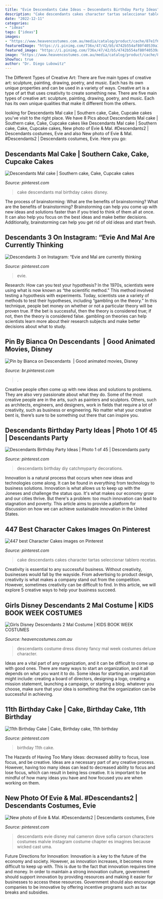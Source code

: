```yaml
---
title: "Evie Descendants Cake Ideas ~ Descendants Birthday Party Ideas"
description: "Cake descendants cakes character tartas seleccionar tablero recetas"
date: "2022-12-11"
categories:
- "ideas"
tags: ["ideas"]
images:
- "https://www.heavencostumes.com.au/media/catalog/product/cache/87e1f69bc93e13dd75c69321dae7010a/m/o/mor-disg-24126-girls-deluxe-descendants-2-evie-fancy-dress-costume-1000.jpg"
featuredImage: "https://i.pinimg.com/736x/47/42/b5/4742b554af80f40539a14cdebe4342dd.jpg"
featured_image: "https://i.pinimg.com/736x/47/42/b5/4742b554af80f40539a14cdebe4342dd.jpg"
image: "https://www.heavencostumes.com.au/media/catalog/product/cache/87e1f69bc93e13dd75c69321dae7010a/m/o/mor-disg-24126-girls-deluxe-descendants-2-evie-fancy-dress-costume-1000.jpg"
ShowToc: true
author: "Dr. Diego Lubowitz"
---
```



The Different Types of Creative Art: There are five main types of creative art: sculpture, painting, drawing, poetry, and music. Each has its own unique properties and can be used in a variety of ways.
Creative art is a type of art that uses creativity to create something new. There are five main types of creative art: sculpture, painting, drawing, poetry, and music. Each has its own unique qualities that make it different from the others.

	

		
looking for Descendants Mal cake | Southern cake, Cake, Cupcake cakes you've visit to the right place. We have 8 Pics about Descendants Mal cake | Southern cake, Cake, Cupcake cakes like Descendants Mal cake | Southern cake, Cake, Cupcake cakes, New photo of Evie &amp; Mal. #Descendants2 | Descendants costumes, Evie and also New photo of Evie &amp; Mal. #Descendants2 | Descendants costumes, Evie. Here you go:
		
    
## Descendants Mal Cake | Southern Cake, Cake, Cupcake Cakes

<img loading=lazy src="https://i.pinimg.com/originals/de/c8/44/dec844fcc5581f1ba42ae51fa85da80d.jpg" onerror="this.onerror=null;this.src='https://tse4.mm.bing.net/th?id=OIP.SzVpk5Xx1wAqdWoZ8cMbDgHaLE&amp;pid=15.1';" alt="Descendants Mal cake | Southern cake, Cake, Cupcake cakes">

_Source: pinterest.com_

>cake descendants mal birthday cakes disney. 

	

The process of brainstorming: What are the benefits of brainstorming?
What are the benefits of brainstorming?
Brainstorming can help you come up with new ideas and solutions faster than if you tried to think of them all at once. It can also help you focus on the best ideas and make better decisions. Additionally, brainstorming can help you get rid of old ideas and start fresh.

    
## Descendants 3 On Instagram: “Evie And Mal Are Currently Thinking

<img loading=lazy src="https://i.pinimg.com/736x/18/2c/c5/182cc581d951e644f68db60c0990cc10.jpg" onerror="this.onerror=null;this.src='https://tse2.mm.bing.net/th?id=OIP.EEmp4AW8LNosVR0Mmrd77wHaHa&amp;pid=15.1';" alt="Descendants 3 on Instagram: “Evie and Mal are currently thinking">

_Source: pinterest.com_

>evie. 

	

Research: How can you test your hypothesis?
In the 1970s, scientists were using what is now known as “the scientific method.” This method involved testing a hypothesis with experiments. Today, scientists use a variety of methods to test their hypotheses, including “gambling on the theory.” In this technique, people bet money on whether or not a particular theory will be proven true. If the bet is successful, then the theory is considered true; if not, then the theory is considered false. gambling on theories can help scientists learn more about their research subjects and make better decisions about what to study.

    
## Pin By Bianca On Descendants ️ | Good Animated Movies, Disney

<img loading=lazy src="https://i.pinimg.com/736x/dd/6c/2b/dd6c2b7c54e3350b2bc13bb25456b31a.jpg" onerror="this.onerror=null;this.src='https://tse1.mm.bing.net/th?id=OIP.wG5Ox7N0hOJCzQZj2KehoQHaLk&amp;pid=15.1';" alt="Pin by Bianca on Descendants ️ | Good animated movies, Disney">

_Source: br.pinterest.com_

>. 

	

Creative people often come up with new ideas and solutions to problems. They are also very passionate about what they do. Some of the most creative people are in the arts, such as painters and sculptors. Others, such as architects, engineers, and designers, work in fields that require a lot of creativity, such as business or engineering. No matter what your creative bent is, there’s sure to be something out there that can inspire you.

    
## Descendants Birthday Party Ideas | Photo 1 Of 45 | Descendants Party

<img loading=lazy src="https://i.pinimg.com/originals/fb/d4/48/fbd4489cff543ad1f39d71d2d4a2ea83.jpg" onerror="this.onerror=null;this.src='https://tse4.mm.bing.net/th?id=OIP.tj04UJgNbX9-M7ATP-KQmAHaLE&amp;pid=15.1';" alt="Descendants Birthday Party Ideas | Photo 1 of 45 | Descendants party">

_Source: pinterest.com_

>descendants birthday diy catchmyparty decorations. 

	

Innovation is a natural process that occurs when new ideas and technologies come along. It can be found in everything from technology to business solutions. Innovation is what allows us to keep up with the Joneses and challenge the status quo. It's what makes our economy grow and our cities thrive. But there's a problem: too much innovation can lead to stagnation and poverty. This article aims to provide a platform for discussion on how we can achieve sustainable innovation in the United States.

    
## 447 Best Character Cakes Images On Pinterest

<img loading=lazy src="https://i.pinimg.com/736x/47/42/b5/4742b554af80f40539a14cdebe4342dd.jpg" onerror="this.onerror=null;this.src='https://tse2.mm.bing.net/th?id=OIP.eLa-ld4e32LRLyOjbpNaGwHaJ4&amp;pid=15.1';" alt="447 best Character Cakes images on Pinterest">

_Source: pinterest.com_

>cake descendants cakes character tartas seleccionar tablero recetas. 

	

Creativity is essential to any successful business. Without creativity, businesses would fall by the wayside. From advertising to product design, creativity is what makes a company stand out from the competition. However, sometimes creativity can be difficult to find. In this article, we will explore 5 creative ways to help your business succeed.

    
## Girls Disney Descendants 2 Mal Costume | KIDS BOOK WEEK COSTUMES

<img loading=lazy src="https://www.heavencostumes.com.au/media/catalog/product/cache/87e1f69bc93e13dd75c69321dae7010a/m/o/mor-disg-24126-girls-deluxe-descendants-2-evie-fancy-dress-costume-1000.jpg" onerror="this.onerror=null;this.src='https://tse3.mm.bing.net/th?id=OIP.YJW6Zcj56i-H3jptpju-tQHaJ4&amp;pid=15.1';" alt="Girls Disney Descendants 2 Mal Costume | KIDS BOOK WEEK COSTUMES">

_Source: heavencostumes.com.au_

>descendants costume dress disney fancy mal week costumes deluxe character. 

	

Ideas are a vital part of any organization, and it can be difficult to come up with good ones. There are many ways to start an organization, and it all depends on what you want it to do. Some ideas for starting an organization might include: creating a board of directors, designing a logo, creating a mission statement, launching a campaign, or starting a blog. whatever you choose, make sure that your idea is something that the organization can be successful in achieving.

    
## 11th Birthday Cake | Cake, Birthday Cake, 11th Birthday

<img loading=lazy src="https://i.pinimg.com/originals/60/a4/ff/60a4ff7b9c1ccebd99d476f08dbcaae7.jpg" onerror="this.onerror=null;this.src='https://tse4.mm.bing.net/th?id=OIP.s8PeqbW6Pt14jU1OjpOCuQHaJ4&amp;pid=15.1';" alt="11th Birthday Cake | Cake, Birthday cake, 11th birthday">

_Source: pinterest.com_

>birthday 11th cake. 

	

The Hazards of Having Too Many Ideas: decreased ability to focus, lose focus, and be creative.
Ideas are a necessary part of any creative process. However, having too many ideas can lead to decreased ability to focus and lose focus, which can result in being less creative. It is important to be mindful of how many ideas you have and how focused you are when working on them.

    
## New Photo Of Evie &amp; Mal. #Descendants2 | Descendants Costumes, Evie

<img loading=lazy src="https://i.pinimg.com/736x/d2/36/4a/d2364ada945cd0e960f9a6794b21e698.jpg" onerror="this.onerror=null;this.src='https://tse4.mm.bing.net/th?id=OIP.XBU5LwMhkPQjsJaC6-eZJAHaJQ&amp;pid=15.1';" alt="New photo of Evie &amp; Mal. #Descendants2 | Descendants costumes, Evie">

_Source: pinterest.com_

>descendants evie disney mal cameron dove sofia carson characters costumes malvie instagram costume chapter es imagines because wicked cast uma. 

	

Future Directions for Innovation:
Innovation is a key to the future of the economy and society. However, as innovation increases, it becomes more difficult to keep up with. This is due to the fact that innovation requires time and money. In order to maintain a strong innovation culture, government should support innovation by providing resources and making it easier for businesses to access these resources. Government should also encourage companies to be innovative by offering incentive programs such as tax breaks and subsidies.

